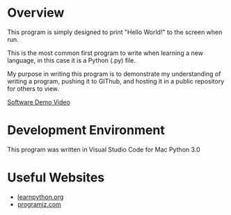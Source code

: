 # Overview

This program is simply designed to print "Hello World!" to the screen when run.

This is the most common first program to write when learning a new language, in this case it is a Python (.py) file.

My purpose in writing this program is to demonstrate my understanding of writing a program, pushing it to GIThub, and hosting it in a public repository for others to view.

[Software Demo Video](https://youtu.be/AP-aqrWi44E)

# Development Environment

This program was written in Visual Studio Code for Mac
Python 3.0

# Useful Websites

* [learnpython.org](https://www.learnpython.org/en/Hello,_World!)
* [programiz.com](https://www.programiz.com/python-programming/examples/hello-world)
